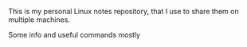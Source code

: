 This is my personal Linux notes repository, that I use to share them on multiple machines.

Some info and useful commands mostly